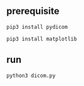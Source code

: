 ## prerequisite

```
pip3 install pydicom

pip3 install matplotlib
```

## run

```
python3 dicom.py
```
